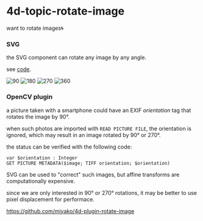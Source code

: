 # 4d-topic-rotate-image
want to rotate images🌀

### SVG

the SVG component can rotate any image by any angle.

see [code](https://github.com/miyako/4d-topic-rotate-image/blob/main/rotate/Project/Sources/Methods/rotate.4dm).

![90](https://github.com/user-attachments/assets/af342d2e-6bb5-40b0-bfb7-6e05929e9fab)
![180](https://github.com/user-attachments/assets/46a56b6c-208f-47f6-b3ad-5473c4ac5630)
![270](https://github.com/user-attachments/assets/28271c94-03c8-469f-ba44-cd9fb859e0de)
![360](https://github.com/user-attachments/assets/1042b415-3e50-4b3d-9c3f-4054194ce08e)

### OpenCV plugin

a picture taken with a smartphone could have an EXIF *orientation* tag that rotates the image by 90°.

when such photos are imported with `READ PICTURE FILE`, the orientation is ignored, which may result in an image rotated by 90° or 270°.

the status can be verified with the following code:

```4d
var $orientation : Integer
GET PICTURE METADATA($image; TIFF orientation; $orientation)
```

SVG can be used to "correct" such images, but affine transforms are computationally expensive.

since we are only interested in 90° or 270° rotations, it may be better to use pixel displacement for performace.

https://github.com/miyako/4d-plugin-rotate-image
